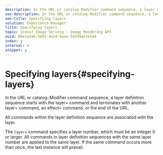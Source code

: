 ```yaml
---
description: In the URL or catalog Modifier command sequence, a layer definition sequence starts with the layer= command and terminates with another layer= command, an effect= command, or the end of the URL.
seo-description: In the URL or catalog Modifier command sequence, a layer definition sequence starts with the layer= command and terminates with another layer= command, an effect= command, or the end of the URL.
seo-title: Specifying layers
solution: Experience Manager
title: Specifying layers
topic: Scene7 Image Serving - Image Rendering API
uuid: 86ece2a6-5b91-4a24-baaa-542d9ae1e544
index: y
internal: n
snippet: y
---
```


# Specifying layers{#specifying-layers}

In the URL or catalog::Modifier command sequence, a layer definition sequence starts with the layer= command and terminates with another layer= command, an effect= command, or the end of the URL.

All commands within the layer definition sequence are associated with the layer.

The `layer=` command specifies a layer number, which must be an integer 0 or larger. All commands in layer definition sequences with the same layer number are applied to the same layer. If the same command occurs more than once, the last instance will prevail. 
